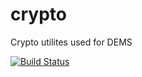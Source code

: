 # crypto
Crypto utilites used for DEMS

[![Build Status](https://travis-ci.org/DokuEnterprise/crypto.svg?branch=master)](https://travis-ci.org/DokuEnterprise/crypto)
